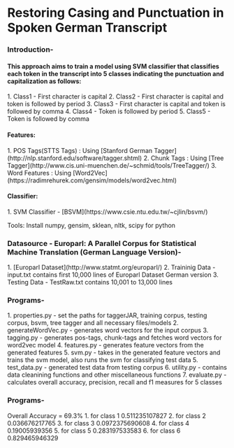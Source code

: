 # Restoring Casing and Punctuation in Spoken German Transcript

<h3>Introduction-</h3>
<h4>This approach aims to train a model using SVM classifier that classifies each token in the transcript into 5 classes
indicating the punctuation and capitalization as follows:</h4>
1. Class1 - First character is capital
2. Class2 - First character is capital and token is followed by period
3. Class3 - First character is capital and token is followed by comma
4. Class4 - Token is followed by period
5. Class5 - Token is followed by comma

<h4>Features:</h4>  
1. POS Tags(STTS Tags) : Using [Stanford German Tagger](http://nlp.stanford.edu/software/tagger.shtml)
2. Chunk Tags : Using [Tree Tagger](http://www.cis.uni-muenchen.de/~schmid/tools/TreeTagger/)
3. Word Features : Using [Word2Vec](https://radimrehurek.com/gensim/models/word2vec.html)

<h4>Classifier:</h4>
1. SVM Classifier - [BSVM](https://www.csie.ntu.edu.tw/~cjlin/bsvm/)

Tools: Install numpy, gensim, sklean, nltk, scipy for python
    
<h3>Datasource - Europarl: A Parallel Corpus for Statistical Machine Translation (German Language Version)-</h3>
1. [Europarl Dataset](http://www.statmt.org/europarl/)
2. Traininig Data - input.txt contains first 10,000 lines of Europarl Dataset German version
3. Testing Data - TestRaw.txt contains 10,001 to 13,000 lines 	
	 
<h3>Programs-</h3>
1. properties.py - set the paths for taggerJAR, training corpus, testing corpus, bsvm, tree tagger and all necessary files/models
2. generateWordVec.py - generates word vectors for the input corpus
3. tagging.py - generates pos-tags, chunk-tags and fetches word vectors for word2vec model 
4. features.py - generates feature vectors from the generated features
5. svm.py - takes in the generated feature vectors and trains the svm model, also runs the svm for classifying test data
5. test_data.py - generated test data from testing corpus
6. utility.py - contains data cleanining functions and other miscellaneous functions
7. evaluate.py - calculates overall accuracy, precision, recall and f1 measures for 5 classes
	
<h3>Programs-</h3>
Overall Accuracy = 69.3%
1. for class 1 0.511235107827   
2. for class 2 0.036676217765
3. for class 3 0.0972375690608 
4. for class 4 0.19005939356   
5. for class 5 0.283197533583   
6. for class 6 0.829465946329